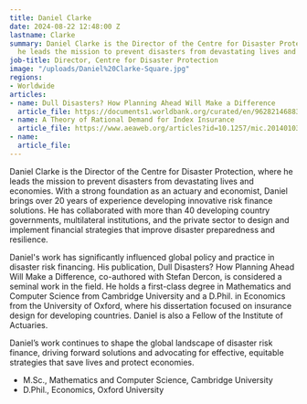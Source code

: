 ```yaml
---
title: Daniel Clarke
date: 2024-08-22 12:48:00 Z
lastname: Clarke
summary: Daniel Clarke is the Director of the Centre for Disaster Protection, where
  he leads the mission to prevent disasters from devastating lives and economies.
job-title: Director, Centre for Disaster Protection
image: "/uploads/Daniel%20Clarke-Square.jpg"
regions:
- Worldwide
articles:
- name: Dull Disasters? How Planning Ahead Will Make a Difference
  article_file: https://documents1.worldbank.org/curated/en/962821468836117709/pdf/106944-PUB-add-isbn-PUBLIC-9780191088414.pdf?_gl=1*h8qb5n*_gcl_au*NDg4MTA5ODM0LjE3MjEzODk5ODI.
- name: A Theory of Rational Demand for Index Insurance
  article_file: https://www.aeaweb.org/articles?id=10.1257/mic.20140103
- name: 
  article_file: 
---
```


Daniel Clarke is the Director of the Centre for Disaster Protection, where he leads the mission to prevent disasters from devastating lives and economies. With a strong foundation as an actuary and economist, Daniel brings over 20 years of experience developing innovative risk finance solutions. He has collaborated with more than 40 developing country governments, multilateral institutions, and the private sector to design and implement financial strategies that improve disaster preparedness and resilience.

Daniel's work has significantly influenced global policy and practice in disaster risk financing. His publication, Dull Disasters? How Planning Ahead Will Make a Difference, co-authored with Stefan Dercon, is considered a seminal work in the field. He holds a first-class degree in Mathematics and Computer Science from Cambridge University and a D.Phil. in Economics from the University of Oxford, where his dissertation focused on insurance design for developing countries. Daniel is also a Fellow of the Institute of Actuaries.

Daniel’s work continues to shape the global landscape of disaster risk finance, driving forward solutions and advocating for effective, equitable strategies that save lives and protect economies.

* M.Sc., Mathematics and Computer Science, Cambridge University
* D.Phil., Economics, Oxford University
